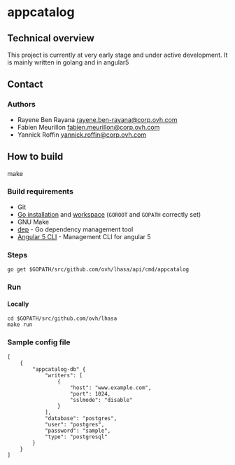# appcatalog

## Technical overview

This project is currently at very early stage and under active development. It is mainly written in golang and in angular5

## Contact

### Authors

* Rayene Ben Rayana <rayene.ben-rayana@corp.ovh.com>
* Fabien Meurillon <fabien.meurillon@corp.ovh.com>
* Yannick Roffin <yannick.roffin@corp.ovh.com>

## How to build

make

### Build requirements

* Git
* [Go installation](https://golang.org/doc/install) and [workspace](https://golang.org/doc/code.html#Workspaces) (`GOROOT` and `GOPATH` correctly set)
* GNU Make
* [dep](https://github.com/golang/dep) - Go dependency management tool
* [Angular 5 CLI](https://angular.io/guide/quickstart) - Management CLI for angular 5

### Steps

```
go get $GOPATH/src/github.com/ovh/lhasa/api/cmd/appcatalog
```

### Run

#### Locally

```
cd $GOPATH/src/github.com/ovh/lhasa
make run
```

### Sample config file

```
[
    {
        "appcatalog-db" {
            "writers": [
                {
                    "host": "www.example.com",
                    "port": 1024,
                    "sslmode": "disable"
                }
            ],
            "database": "postgres",
            "user": "postgres",
            "password": "sample",
            "type": "postgresql"
        }
    }
]
```

